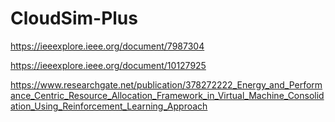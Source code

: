 # CloudSim-Plus

https://ieeexplore.ieee.org/document/7987304

https://ieeexplore.ieee.org/document/10127925

https://www.researchgate.net/publication/378272222_Energy_and_Performance_Centric_Resource_Allocation_Framework_in_Virtual_Machine_Consolidation_Using_Reinforcement_Learning_Approach
